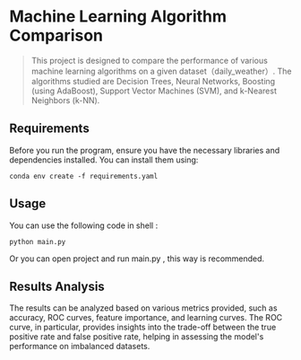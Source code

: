 # Machine Learning Algorithm Comparison

> This project is designed to compare the performance of various machine learning algorithms on a given dataset（daily_weather）. The algorithms studied are Decision Trees, Neural Networks, Boosting (using AdaBoost), Support Vector Machines (SVM), and k-Nearest Neighbors (k-NN).

## Requirements

Before you run the program, ensure you have the necessary libraries and dependencies installed. You can install them using:

```shell
conda env create -f requirements.yaml
```

## Usage

You can use the following code in shell :

```shell
python main.py
```

Or you can open project and run main.py , this way is recommended.

## Results Analysis

The results can be analyzed based on various metrics provided, such as accuracy, ROC curves, feature importance, and learning curves. The ROC curve, in particular, provides insights into the trade-off between the true positive rate and false positive rate, helping in assessing the model's performance on imbalanced datasets.
